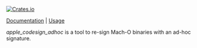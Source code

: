 [![Crates.io](https://img.shields.io/crates/v/apple_codesign_adhoc.svg)](https://crates.io/crates/apple_codesign_adhoc)

[Documentation](https://docs.rs/apple_codesign_adhoc) | [Usage](cli.rs)

_apple_codesign_adhoc_ is a tool to re-sign Mach-O binaries with an ad-hoc signature. 


